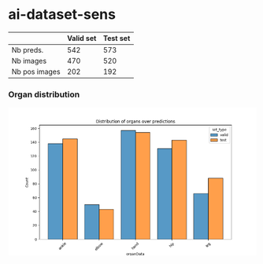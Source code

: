 # ai-dataset-sens

|                | Valid set   | Test set   |
|-----------------|---------------|----------------|
| Nb preds.   | 542  | 573  |
| Nb images   | 470  | 520  |
| Nb pos images   | 202  | 192  |


### Organ distribution

![](media/organ_distrib.png)